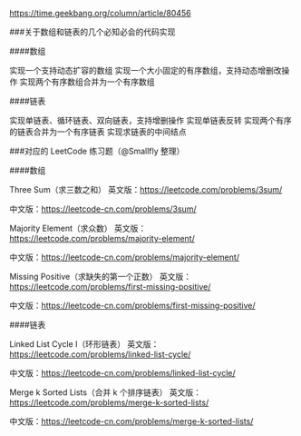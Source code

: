 https://time.geekbang.org/column/article/80456

###关于数组和链表的几个必知必会的代码实现

####数组

实现一个支持动态扩容的数组
实现一个大小固定的有序数组，支持动态增删改操作
实现两个有序数组合并为一个有序数组

####链表

实现单链表、循环链表、双向链表，支持增删操作
实现单链表反转
实现两个有序的链表合并为一个有序链表
实现求链表的中间结点

###对应的 LeetCode 练习题（@Smallfly 整理）

####数组

Three Sum（求三数之和）
英文版：https://leetcode.com/problems/3sum/

中文版：https://leetcode-cn.com/problems/3sum/

Majority Element（求众数）
英文版：https://leetcode.com/problems/majority-element/

中文版：https://leetcode-cn.com/problems/majority-element/

Missing Positive（求缺失的第一个正数）
英文版：https://leetcode.com/problems/first-missing-positive/

中文版：https://leetcode-cn.com/problems/first-missing-positive/

####链表

Linked List Cycle I（环形链表）
英文版：https://leetcode.com/problems/linked-list-cycle/

中文版：https://leetcode-cn.com/problems/linked-list-cycle/

Merge k Sorted Lists（合并 k 个排序链表）
英文版：https://leetcode.com/problems/merge-k-sorted-lists/

中文版：https://leetcode-cn.com/problems/merge-k-sorted-lists/

